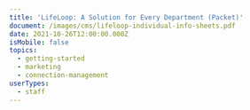 ```yaml
---
title: 'LifeLoop: A Solution for Every Department (Packet)'
document: /images/cms/lifeloop-individual-info-sheets.pdf
date: 2021-10-26T12:00:00.000Z
isMobile: false
topics:
  - getting-started
  - marketing
  - connection-management
userTypes:
  - staff
---
```

